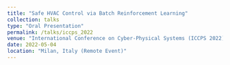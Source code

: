 ```yaml
---
title: "Safe HVAC Control via Batch Reinforcement Learning"
collection: talks
type: "Oral Presentation"
permalink: /talks/iccps_2022
venue: "International Conference on Cyber-Physical Systems (ICCPS 2022)"
date: 2022-05-04
location: "Milan, Italy (Remote Event)"
---
```


